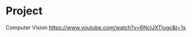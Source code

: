 Project
===========================
Computer Vision
https://www.youtube.com/watch?v=6NcIJXTlugc&t=1s
